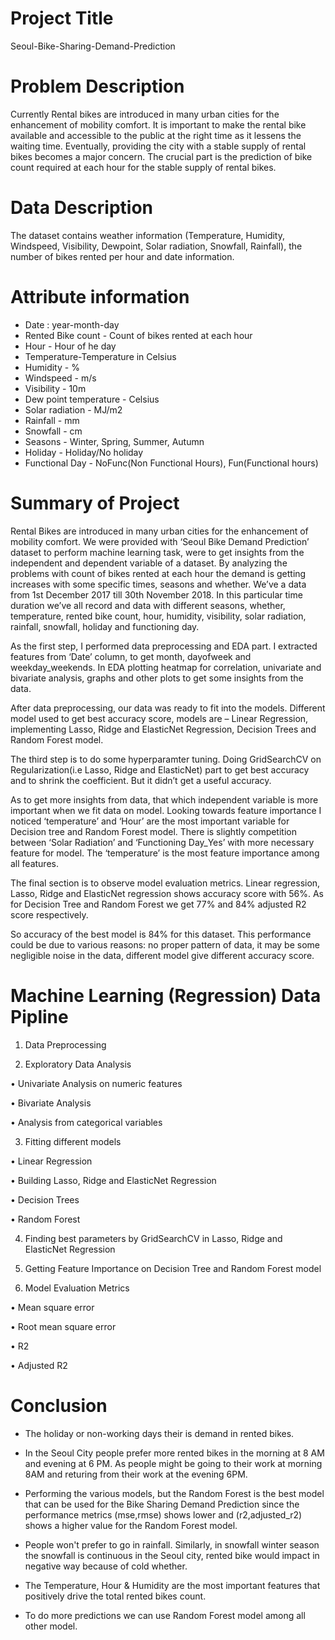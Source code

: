 
# Project Title

Seoul-Bike-Sharing-Demand-Prediction

# Problem Description

Currently Rental bikes are introduced in many urban cities 
for the enhancement of mobility comfort. It is important
 to make the rental bike available and accessible to the 
 public at the right time as it lessens the waiting time.
  Eventually, providing the city with a stable supply of 
  rental bikes becomes a major concern. The crucial part 
  is the prediction of bike count required at each hour for
   the stable supply of rental bikes.

# Data Description

The dataset contains weather information (Temperature, Humidity, Windspeed, Visibility, Dewpoint, Solar radiation, Snowfall, Rainfall),
 the number of bikes rented per hour and date information.

# Attribute information

*  Date : year-month-day
*  Rented Bike count - Count of bikes rented at each hour
* Hour - Hour of he day
*  Temperature-Temperature in Celsius
*  Humidity - %
*  Windspeed - m/s
*  Visibility - 10m
*  Dew point temperature - Celsius
*  Solar radiation - MJ/m2
*  Rainfall - mm
*  Snowfall - cm
*  Seasons - Winter, Spring, Summer, Autumn
* Holiday - Holiday/No holiday
* Functional Day - NoFunc(Non Functional Hours), Fun(Functional hours)


# Summary of Project

Rental Bikes are introduced in many urban cities for the enhancement of mobility comfort. We were provided with ‘Seoul Bike Demand Prediction’ dataset to perform machine learning task, were to get insights from the independent and dependent variable of a dataset. By analyzing the problems with count of bikes rented at each hour the demand is getting increases with some specific times, seasons and whether. We’ve a data from 1st December 2017 till 30th November 2018. In this particular time duration we’ve all record and data with different seasons, whether, temperature, rented bike count, hour, humidity, visibility, solar radiation, rainfall, snowfall, holiday and functioning day.

As the first step, I performed data preprocessing and EDA part. I extracted features from ‘Date’ column, to get month, dayofweek and weekday_weekends. In EDA plotting heatmap for correlation, univariate and bivariate analysis, graphs and other plots to get some insights from the data. 

After data preprocessing, our data was ready to fit into the models. Different model used to get best accuracy score, models are – Linear Regression, implementing Lasso, Ridge and ElasticNet Regression, Decision Trees and Random Forest model.

The third step is to do some hyperparamter tuning. Doing GridSearchCV on Regularization(i.e Lasso, Ridge and ElasticNet)  part to get best accuracy and to shrink the coefficient. But it didn’t get a useful accuracy. 

As to get more insights from data, that which independent variable is more important when we fit data on model. Looking towards feature importance I noticed ‘temperature’ and ‘Hour’ are the most important variable for Decision tree and Random Forest model. There is slightly competition between ‘Solar Radiation’ and ‘Functioning Day_Yes’  with more necessary feature for model. The ‘temperature’ is the most feature importance among all features.

The final section is to observe model evaluation metrics. Linear regression, Lasso, Ridge and ElasticNet regression shows accuracy score with 56%. As for Decision Tree and Random Forest we get 77% and 84% adjusted R2 score respectively.

So accuracy of the best model is 84% for this dataset. This performance could be due to various reasons: no proper pattern of data, it may be some negligible noise in the data, different model give different accuracy score. 

# Machine Learning (Regression) Data Pipline

1.	Data Preprocessing

2.	Exploratory Data Analysis

•	Univariate Analysis on numeric features

•	Bivariate Analysis

•	Analysis from categorical variables
                                
3. Fitting different models
                
•	Linear Regression

•	Building Lasso, Ridge and ElasticNet Regression

•	Decision Trees

•	Random Forest

4. Finding best parameters by GridSearchCV in Lasso, Ridge and ElasticNet
   Regression

5. Getting Feature Importance on Decision Tree and Random Forest model

6.    Model Evaluation Metrics

•	Mean square error

•	Root mean square error

•	R2

•	Adjusted R2


# Conclusion

* The holiday or non-working days their is demand in rented bikes.

* In the Seoul City people prefer more rented bikes in the morning at 8 AM and  evening at 6 PM. As people might be going to their work at morning 8AM and returing from their work at the evening 6PM.

* Performing the various models, but the Random Forest is the best model that can be used for the Bike Sharing Demand Prediction since the performance metrics (mse,rmse) shows lower and (r2,adjusted_r2) shows a higher value for the Random Forest model.

* People won't prefer to go in rainfall. Similarly, in snowfall winter season the snowfall is continuous in the Seoul city, rented bike would impact in negative way because of cold whether.

* The Temperature, Hour & Humidity are the most important features that positively drive the total rented bikes count.

* To do more predictions we can use Random Forest model among all other model.


